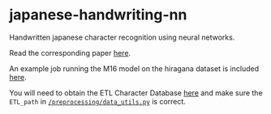 # japanese-handwriting-nn

Handwritten japanese character recognition using neural networks.

Read the corresponding paper [here](writeup.pdf).

An example job running the M16 model on the hiragana dataset is included [here](example_job.py). 

You will need to obtain the ETL Character Database [here](http://etlcdb.db.aist.go.jp/) and make sure the `ETL_path` in [`/preprocessing/data_utils.py`](/preprocessing/data_utils.py) is correct.
